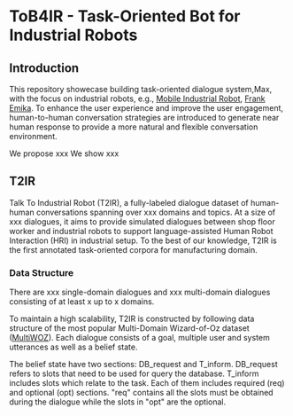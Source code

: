 # ToB4IR - Task-Oriented Bot for Industrial Robots

## Introduction

This repository showecase building task-oriented dialogue system,Max, with the focus on industrial robots,
e.g., [Mobile Industrial Robot](https://www.mobile-industrial-robots.com/en/), 
[Frank Emika](https://www.franka.de/). To enhance the user experience and improve the user engagement, human-to-human
conversation strategies are introduced to generate near human response to provide a more natural and flexible conversation
environment.

We propose xxx We show xxx

## T2IR
Talk To Industrial Robot (T2IR), a fully-labeled dialogue dataset of human-human conversations spanning 
over xxx domains and topics. At a size of xxx dialogues, it aims to provide simulated dialogues between
shop floor worker and industrial robots to support language-assisted Human Robot Interaction (HRI) in 
industrial setup. To the best of our knowledge, T2IR is the first annotated task-oriented corpora for 
manufacturing domain.

### Data Structure
There are xxx single-domain dialogues and xxx multi-domain dialogues consisting of at least x up to x domains. 

To maintain a high scalability, T2IR is constructed by following data structure of the most popular 
Multi-Domain Wizard-of-Oz dataset ([MultiWOZ](https://github.com/budzianowski/multiwoz)). 
Each dialogue consists of a goal, multiple user and system utterances as well as a belief state. 

The belief state have two sections: DB_request and T_inform. DB_request refers to slots that need to be
used for query the database. T_inform includes slots which relate to the task. Each of them includes 
required (req) and optional (opt) sections. "req" contains all the slots must be obtained during the
dialogue while the slots in "opt" are the optional.